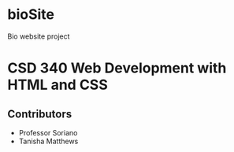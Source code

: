 # bioSite
Bio website project 

<h1>CSD 340 Web Development with HTML and CSS</h1>

<h2>Contributors</h2>

<ul>
  <li> Professor Soriano </li>
  <li> Tanisha Matthews </li>
  
  </ul>
